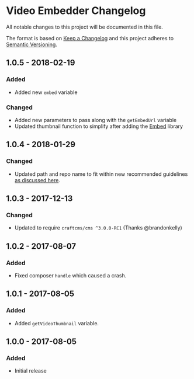 # Video Embedder Changelog

All notable changes to this project will be documented in this file.

The format is based on [Keep a Changelog](http://keepachangelog.com/) and this project adheres to [Semantic Versioning](http://semver.org/).

## 1.0.5 - 2018-02-19
### Added
- Added new `embed` variable
### Changed
- Added new parameters to pass along with the `getEmbedUrl` variable
- Updated thumbnail function to simplify after adding the [Embed](https://github.com/oscarotero/Embed) library

## 1.0.4 - 2018-01-29
### Changed
- Updated path and repo name to fit within new recommended guidelines [as discussed here](https://craftcms.stackexchange.com/questions/23535/craft-3-plugin-backwards-compatibility-and-maintenance-for-2-x).

## 1.0.3 - 2017-12-13
### Changed
- Updated to require `craftcms/cms ^3.0.0-RC1` (Thanks @brandonkelly)

## 1.0.2 - 2017-08-07
### Added
- Fixed composer `handle` which caused a crash.

## 1.0.1 - 2017-08-05
### Added
- Added `getVideoThumbnail` variable.

## 1.0.0 - 2017-08-05
### Added
- Initial release
